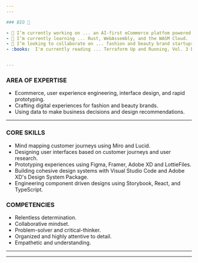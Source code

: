 ```yaml
---
---

### BIO 👋

- 🔭 I’m currently working on ... an AI-first eCommerce platfom powered by IBM Watson.
- 🌱 I’m currently learning ... Rust, WebAssembly, and the WASM Cloud.
- 👯 I’m looking to collaborate on ... fashion and beauty brand startups.
- :books:  I'm currently reading ... Terraform Up and Running, Vol. 3 by Yevgeniy Brikman; The Phoenix Project by By Gene Kim, Kevin Behr and George Spafford; UX Strategy, 2nd Ed. by Jamie Levy.


---
```

### AREA OF EXPERTISE
 - Ecommerce, user experience engineering, interface design, and rapid prototyping.
 - Crafting digital experiences for fashion and beauty brands.
 - Using data to make business decisions and design recommendations.
---

### CORE SKILLS
- Mind mapping customer journeys using Miro and Lucid.
- Designing user interfaces based on customer journeys and user research.
- Prototyping experiences using Figma, Framer, Adobe XD and LottieFiles.
- Building cohesive design systems with Visual Studio Code and Adobe XD's Design System Package.
- Engineering component driven designs using Storybook, React, and TypeScript.

### COMPETENCIES
- Relentless determination.
- Collaborative mindset.
- Problem-solver and critical-thinker.
- Organized and highly attentive to detail.
- Empathetic and understanding.

---
---

